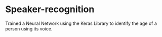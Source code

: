 # Speaker-recognition
Trained a Neural Network using the Keras Library to identify the age of a person using its voice.
